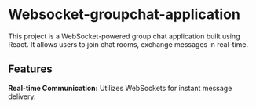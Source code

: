 # Websocket-groupchat-application
This project is a WebSocket-powered group chat application built using React. It allows users to join chat rooms, exchange messages in real-time.

## Features

**Real-time Communication:** Utilizes WebSockets for instant message delivery.

